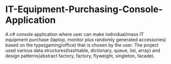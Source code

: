 # IT-Equipment-Purchasing-Console-Application
A c# console application where user can make individual/mass IT equipment purchase (laptop, monitor plus randomly generated accessories) based on the type(gaming/office) that is chosen by the user. The project used various data structures(hashtable, dictionary, queue, list, array) and design patterns(abstract factory, factory, flyweight, singleton, facade).
